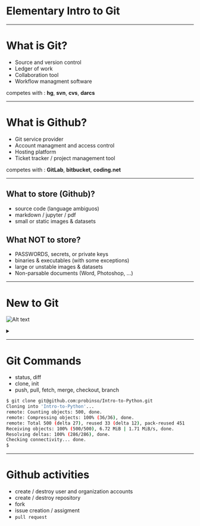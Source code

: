 <!-- $theme: gaia -->

# Elementary Intro to Git

---
# What is Git?
- Source and version control
- Ledger of work
- Collaboration tool
- Workflow managment software

competes with : **hg**, **svn**, **cvs**, **darcs**

---
# What is Github?
- Git service provider
- Account managment and access control
- Hosting platform
- Ticket tracker / project management tool

competes with : **GitLab**, **bitbucket**, **coding.net**

---
## What to store (Github)?
- source code (language ambiguos)
- markdown / jupyter / pdf
- small or static images & datasets

## What NOT to store?
- PASSWORDS, secrets, or private keys
- binaries & executables (with some exceptions)
- large or unstable images & datasets
- Non-parsable documents (Word, Photoshop, ...)

---
# New to Git
![Alt text](https://g.gravizo.com/source/gitroduction0?https://raw.githubusercontent.com/PortlandDataScienceGroup/introduction-git/master/pres.md)

<details>
<summary></summary>
gitroduction0
  digraph G {
    aize ="4,4";
    NewProject -> LocalRepository [label="git init ."];
    OldProject -> LocalRepository [label="git clone git@github.com:probinso/splinqr.git"];
    LocalRepository -> BeginWork [label="git status"];
    BeginWork -> MakeChanges [label="make changes to code on disk"];
  }
gitroduction0
</details>


---
# Git Commands
- status, diff
- clone, init
- push, pull, fetch, merge, checkout, branch

```bash
$ git clone git@github.com:probinso/Intro-to-Python.git
Cloning into 'Intro-to-Python'...
remote: Counting objects: 500, done.
remote: Compressing objects: 100% (36/36), done.
remote: Total 500 (delta 27), reused 33 (delta 12), pack-reused 451
Receiving objects: 100% (500/500), 6.72 MiB | 1.71 MiB/s, done.
Resolving deltas: 100% (286/286), done.
Checking connectivity... done.
$
```

---
# Github activities
- create / destroy user and organization accounts
- create / destroy repository
- fork
- issue creation / assigment
- `pull request`
